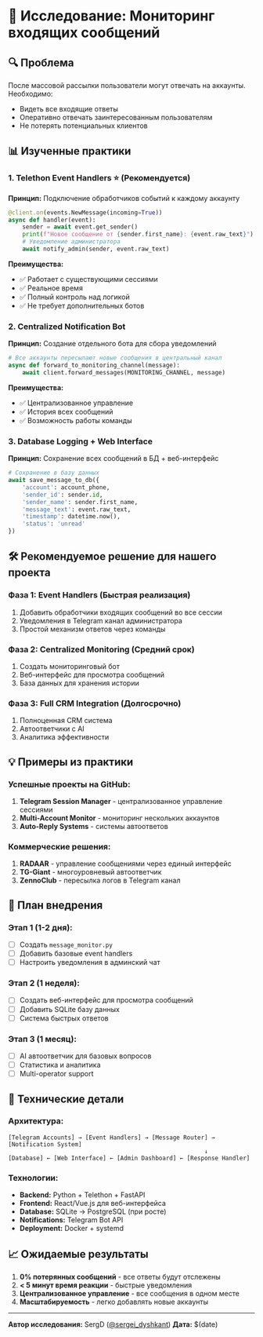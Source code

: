 # 📨 Исследование: Мониторинг входящих сообщений

## 🔍 Проблема
После массовой рассылки пользователи могут отвечать на аккаунты. Необходимо:
- Видеть все входящие ответы
- Оперативно отвечать заинтересованным пользователям
- Не потерять потенциальных клиентов

## 📊 Изученные практики

### 1. **Telethon Event Handlers** ⭐ (Рекомендуется)
**Принцип:** Подключение обработчиков событий к каждому аккаунту
```python
@client.on(events.NewMessage(incoming=True))
async def handler(event):
    sender = await event.get_sender()
    print(f"Новое сообщение от {sender.first_name}: {event.raw_text}")
    # Уведомление администратора
    await notify_admin(sender, event.raw_text)
```

**Преимущества:**
- ✅ Работает с существующими сессиями
- ✅ Реальное время
- ✅ Полный контроль над логикой
- ✅ Не требует дополнительных ботов

### 2. **Centralized Notification Bot**
**Принцип:** Создание отдельного бота для сбора уведомлений
```python
# Все аккаунты пересылают новые сообщения в центральный канал
async def forward_to_monitoring_channel(message):
    await client.forward_messages(MONITORING_CHANNEL, message)
```

**Преимущества:**
- ✅ Централизованное управление
- ✅ История всех сообщений
- ✅ Возможность работы команды

### 3. **Database Logging + Web Interface**
**Принцип:** Сохранение всех сообщений в БД + веб-интерфейс
```python
# Сохранение в базу данных
await save_message_to_db({
    'account': account_phone,
    'sender_id': sender.id,
    'sender_name': sender.first_name,
    'message_text': event.raw_text,
    'timestamp': datetime.now(),
    'status': 'unread'
})
```

## 🛠️ Рекомендуемое решение для нашего проекта

### **Фаза 1: Event Handlers (Быстрая реализация)**
1. Добавить обработчики входящих сообщений во все сессии
2. Уведомления в Telegram канал администратора
3. Простой механизм ответов через команды

### **Фаза 2: Centralized Monitoring (Средний срок)**
1. Создать мониторинговый бот
2. Веб-интерфейс для просмотра сообщений
3. База данных для хранения истории

### **Фаза 3: Full CRM Integration (Долгосрочно)**
1. Полноценная CRM система
2. Автоответчики с AI
3. Аналитика эффективности

## 💡 Примеры из практики

### **Успешные проекты на GitHub:**
1. **Telegram Session Manager** - централизованное управление сессиями
2. **Multi-Account Monitor** - мониторинг нескольких аккаунтов
3. **Auto-Reply Systems** - системы автоответов

### **Коммерческие решения:**
1. **RADAAR** - управление сообщениями через единый интерфейс
2. **TG-Giant** - многоуровневый автоответчик
3. **ZennoClub** - пересылка логов в Telegram канал

## 🚀 План внедрения

### **Этап 1 (1-2 дня):**
- [ ] Создать `message_monitor.py`
- [ ] Добавить базовые event handlers
- [ ] Настроить уведомления в админский чат

### **Этап 2 (1 неделя):**
- [ ] Создать веб-интерфейс для просмотра сообщений
- [ ] Добавить SQLite базу данных
- [ ] Система быстрых ответов

### **Этап 3 (1 месяц):**
- [ ] AI автоответчик для базовых вопросов
- [ ] Статистика и аналитика
- [ ] Multi-operator support

## 🔧 Технические детали

### **Архитектура:**
```
[Telegram Accounts] → [Event Handlers] → [Message Router] → [Notification System]
                                                        ↓
[Database] ← [Web Interface] ← [Admin Dashboard] ← [Response Handler]
```

### **Технологии:**
- **Backend:** Python + Telethon + FastAPI
- **Frontend:** React/Vue.js для веб-интерфейса  
- **Database:** SQLite → PostgreSQL (при росте)
- **Notifications:** Telegram Bot API
- **Deployment:** Docker + systemd

## 📈 Ожидаемые результаты

1. **0% потерянных сообщений** - все ответы будут отслежены
2. **< 5 минут время реакции** - быстрые уведомления
3. **Централизованное управление** - все сообщения в одном месте
4. **Масштабируемость** - легко добавлять новые аккаунты

---

**Автор исследования:** SergD ([@sergei_dyshkant](https://t.me/sergei_dyshkant))
**Дата:** $(date)
